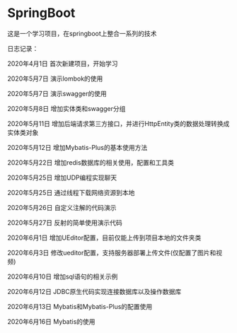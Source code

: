 # SpringBoot
这是一个学习项目，在springboot上整合一系列的技术

日志记录：

2020年4月1日 首次新建项目，开始学习

2020年5月7日 演示lombok的使用

2020年5月7日 演示swagger的使用

2020年5月8日 增加实体类和swagger分组

2020年5月11日 增加后端请求第三方接口，并进行HttpEntity类的数据处理转换成实体类对象

2020年5月12日 增加Mybatis-Plus的基本使用方法

2020年5月22日 增加redis数据库的相关使用，配置和工具类

2020年5月25日 增加UDP编程实现聊天

2020年5月25日 通过线程下载网络资源到本地

2020年5月26日 自定义注解的代码演示

2020年5月27日 反射的简单使用演示代码

2020年6月1日 增加UEditor配置，目前仅能上传到项目本地的文件夹类

2020年6月3日 修改ueditor配置，支持服务器部署上传文件(仅配置了图片和视频)

2020年6月10日 增加sql语句的相关示例

2020年6月12日 JDBC原生代码实现连接数据库以及操作数据库

2020年6月13日 Mybatis和Mybatis-Plus的配置使用

2020年6月16日 Mybatis的使用
